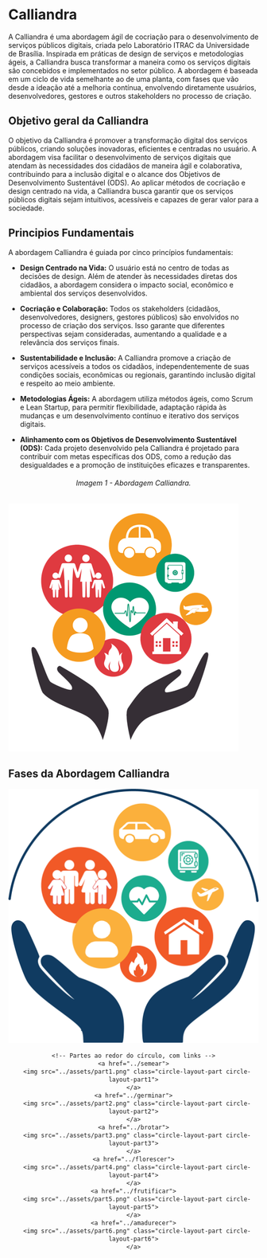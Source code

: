 
# Calliandra

A Calliandra é uma abordagem ágil de cocriação para o desenvolvimento de serviços públicos digitais, criada pelo Laboratório ITRAC da Universidade de Brasília. Inspirada em práticas de design de serviços e metodologias ágeis, a Calliandra busca transformar a maneira como os serviços digitais são concebidos e implementados no setor público. A abordagem é baseada em um ciclo de vida semelhante ao de uma planta, com fases que vão desde a ideação até a melhoria contínua, envolvendo diretamente usuários, desenvolvedores, gestores e outros stakeholders no processo de criação.


## Objetivo geral da Calliandra

O objetivo da Calliandra é promover a transformação digital dos serviços públicos, criando soluções inovadoras, eficientes e centradas no usuário. A abordagem visa facilitar o desenvolvimento de serviços digitais que atendam às necessidades dos cidadãos de maneira ágil e colaborativa, contribuindo para a inclusão digital e o alcance dos Objetivos de Desenvolvimento Sustentável (ODS). Ao aplicar métodos de cocriação e design centrado na vida, a Calliandra busca garantir que os serviços públicos digitais sejam intuitivos, acessíveis e capazes de gerar valor para a sociedade.

## Principios Fundamentais
A abordagem Calliandra é guiada por cinco princípios fundamentais:

- **Design Centrado na Vida:** O usuário está no centro de todas as decisões de design. Além de atender às necessidades diretas dos cidadãos, a abordagem considera o impacto social, econômico e ambiental dos serviços desenvolvidos.

- **Cocriação e Colaboração:** Todos os stakeholders (cidadãos, desenvolvedores, designers, gestores públicos) são envolvidos no processo de criação dos serviços. Isso garante que diferentes perspectivas sejam consideradas, aumentando a qualidade e a relevância dos serviços finais.

- **Sustentabilidade e Inclusão:** A Calliandra promove a criação de serviços acessíveis a todos os cidadãos, independentemente de suas condições sociais, econômicas ou regionais, garantindo inclusão digital e respeito ao meio ambiente.

- **Metodologias Ágeis:** A abordagem utiliza métodos ágeis, como Scrum e Lean Startup, para permitir flexibilidade, adaptação rápida às mudanças e um desenvolvimento contínuo e iterativo dos serviços digitais.

- **Alinhamento com os Objetivos de Desenvolvimento Sustentável (ODS):** Cada projeto desenvolvido pela Calliandra é projetado para contribuir com metas específicas dos ODS, como a redução das desigualdades e a promoção de instituições eficazes e transparentes.

<h6 align="center">Imagem 1 - Abordagem Calliandra.</h6>

![imgCalliandra](assets/Calliandra.png)


## Fases da Abordagem Calliandra
<center>
<div class="circle-layout-wrapper">
  <div class="circle-layout-container">
    <!-- Imagem central -->
    <img src="../assets/center-circle.png" class="circle-layout-center" id="center">

    <!-- Partes ao redor do círculo, com links -->
    <a href="../semear">
      <img src="../assets/part1.png" class="circle-layout-part circle-layout-part1">
    </a>
    <a href="../germinar">
      <img src="../assets/part2.png" class="circle-layout-part circle-layout-part2">
    </a>
    <a href="../brotar">
      <img src="../assets/part3.png" class="circle-layout-part circle-layout-part3">
    </a>
    <a href="../florescer">
      <img src="../assets/part4.png" class="circle-layout-part circle-layout-part4">
    </a>
    <a href="../frutificar">
      <img src="../assets/part5.png" class="circle-layout-part circle-layout-part5">
    </a>
    <a href="../amadurecer">
      <img src="../assets/part6.png" class="circle-layout-part circle-layout-part6">
    </a>
  </div>
</div>
</center>